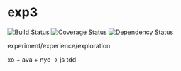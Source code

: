 # exp3

[![Build Status](https://travis-ci.org/forceuser/exp3.svg?branch=master)](https://travis-ci.org/forceuser/exp3)
[![Coverage Status](https://coveralls.io/repos/github/forceuser/exp3/badge.svg?branch=master)](https://coveralls.io/github/forceuser/exp3?branch=master)
[![Dependency Status](https://david-dm.org/forceuser/exp3.svg)](https://david-dm.org/forceuser/exp3)

experiment/experience/exploration

xo + ava + nyc -> js tdd

